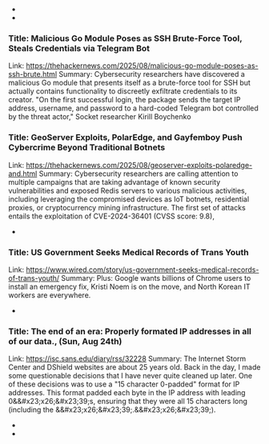  - 
 - 
### Title: Malicious Go Module Poses as SSH Brute-Force Tool, Steals Credentials via Telegram Bot
Link: https://thehackernews.com/2025/08/malicious-go-module-poses-as-ssh-brute.html
Summary: Cybersecurity researchers have discovered a malicious Go module that presents itself as a brute-force tool for SSH but actually contains functionality to discreetly exfiltrate credentials to its creator.
"On the first successful login, the package sends the target IP address, username, and password to a hard-coded Telegram bot controlled by the threat actor," Socket researcher Kirill Boychenko

### Title: GeoServer Exploits, PolarEdge, and Gayfemboy Push Cybercrime Beyond Traditional Botnets
Link: https://thehackernews.com/2025/08/geoserver-exploits-polaredge-and.html
Summary: Cybersecurity researchers are calling attention to multiple campaigns that are taking advantage of known security vulnerabilities and exposed Redis servers to various malicious activities, including leveraging the compromised devices as IoT botnets, residential proxies, or cryptocurrency mining infrastructure.
The first set of attacks entails the exploitation of CVE-2024-36401 (CVSS score: 9.8),

 - 
### Title: US Government Seeks Medical Records of Trans Youth
Link: https://www.wired.com/story/us-government-seeks-medical-records-of-trans-youth/
Summary: Plus: Google wants billions of Chrome users to install an emergency fix, Kristi Noem is on the move, and North Korean IT workers are everywhere.

 - 
### Title: The end of an era: Properly formated IP addresses in all of our data., (Sun, Aug 24th)
Link: https://isc.sans.edu/diary/rss/32228
Summary: The Internet Storm Center and DShield websites are about 25 years old. Back in the day, I made some questionable decisions that I have never quite cleaned up later. One of these decisions was to use a "15 character 0-padded" format for IP addresses. This format padded each byte in the IP address with leading 0&&#x23&#x3b;x26&#x3b;&#x23&#x3b;39&#x3b;s, ensuring that they were all 15 characters long (including the &&#x23&#x3b;x26&#x3b;&#x23&#x3b;39&#x3b;.&&#x23&#x3b;x26&#x3b;&#x23&#x3b;39&#x3b;). &#xd;

 - 
 - 

